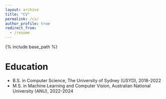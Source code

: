 ```yaml
---
layout: archive
title: "CV"
permalink: /cv/
author_profile: true
redirect_from:
  - /resume
---
```


{% include base_path %}

Education
======
* B.S. in Computer Science, The University of Sydney (USYD), 2018-2022
* M.S. in Machine Learning and Computer Vision, Australian National University (ANU), 2022-2024

<!-- Work experience
======
* June. 2022-Present: Postdoctoral Researcher
  * RIEKN AIP
  * Supervisor: Taiji Suzuki

* Nov. 2022-Present: Visiting Researcher
  * Mohamed bin Zayed University of Artificial Intelligence
  * Supervisor: Zhiqiang Xu
  
Mentees
======
I am fortunately co-supervising several Ph.D. students:
* Zixu Zhao (Ph.D. student, UNSW)
* Siqing Li (Ph.D. student, UNSW)
* Yilan Chen (Ph.D. student, UCSD)

Publications
======
  <ul>{% for post in site.publications %}
    {% include archive-single-cv.html %}
  {% endfor %}</ul>
  
Talks
======
  <ul>{% for post in site.talks %}
    {% include archive-single-talk-cv.html %}
  {% endfor %}</ul>
  
Teaching
======
  <ul>{% for post in site.teaching %}
    {% include archive-single-cv.html %}
  {% endfor %}</ul>
  
Service and leadership
======
* Conference reviewer:  NeurIPS 2021-2022, ICLR 2022-2023, ICML 2021-2022, KDD 2022, CVPR 2022, IJCAI 2022, SIGIR 2022, AISTATS 2022-2023, AAAI 2022 (Meta Reviewer).
* Journal reviewer: IEEE Transactions on Cybernetics, IEEE TKDE. -->

